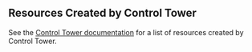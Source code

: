 

## Resources Created by Control Tower

See the [Control Tower documentation](https://docs.aws.amazon.com/controltower/latest/userguide/shared-account-resources.html) for a list of resources created by Control Tower.